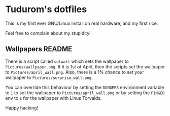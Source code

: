 Tudurom's dotfiles
==================

This is my first ever GNU/Linux install on real hardware, and my first rice.

Feel free to complain about my stupidity!

Wallpapers README
-----------------

There is a script called `setwall` which sets the wallpaper to `Pictures/wallpaper.png`. If it is 1st of April, then the scripts set the wallpaper to `Pictures/april_wall.png`. Also, there is a 1% chance to set your wallpaper to `Pictures/surprise_wall.png`.

You can override this behaviour by setting the `DONGERS` environment variable to `1` to set the wallpaper to `Pictures/april_wall.png` or by setting the `FINGER` env to `1` for the wallpaper with Linus Torvalds.

Happy hacking!

